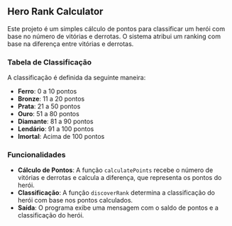 ## Hero Rank Calculator

Este projeto é um simples cálculo de pontos para classificar um herói com base no número de vitórias e derrotas. O sistema atribui um ranking com base na diferença entre vitórias e derrotas.

### Tabela de Classificação

A classificação é definida da seguinte maneira:

- **Ferro**: 0 a 10 pontos
- **Bronze**: 11 a 20 pontos
- **Prata**: 21 a 50 pontos
- **Ouro**: 51 a 80 pontos
- **Diamante**: 81 a 90 pontos
- **Lendário**: 91 a 100 pontos
- **Imortal**: Acima de 100 pontos

### Funcionalidades

- **Cálculo de Pontos**: A função `calculatePoints` recebe o número de vitórias e derrotas e calcula a diferença, que representa os pontos do herói.
- **Classificação**: A função `discoverRank` determina a classificação do herói com base nos pontos calculados.
- **Saída**: O programa exibe uma mensagem com o saldo de pontos e a classificação do herói.

